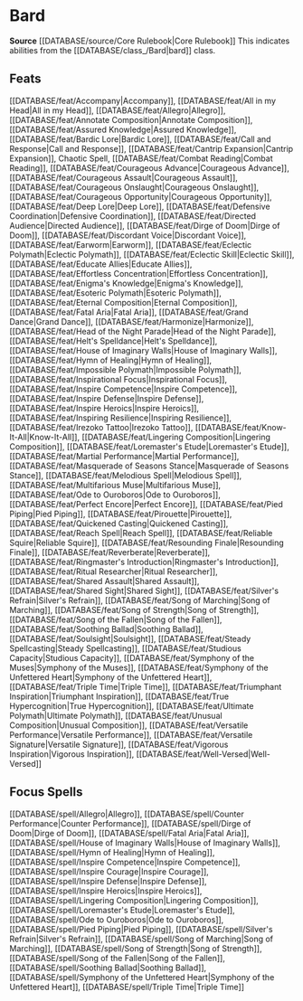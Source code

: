 ﻿---
id: '19'
name: Bard
rarity: Common
source: '[[DATABASE/source/Core Rulebook|Core Rulebook]]'
trait:
- Bard
type: Trait

---
# Bard

**Source** [[DATABASE/source/Core Rulebook|Core Rulebook]] 
This indicates abilities from the [[DATABASE/class_/Bard|bard]] class.

## Feats

[[DATABASE/feat/Accompany|Accompany]], [[DATABASE/feat/All in my Head|All in my Head]], [[DATABASE/feat/Allegro|Allegro]], [[DATABASE/feat/Annotate Composition|Annotate Composition]], [[DATABASE/feat/Assured Knowledge|Assured Knowledge]], [[DATABASE/feat/Bardic Lore|Bardic Lore]], [[DATABASE/feat/Call and Response|Call and Response]], [[DATABASE/feat/Cantrip Expansion|Cantrip Expansion]], Chaotic Spell, [[DATABASE/feat/Combat Reading|Combat Reading]], [[DATABASE/feat/Courageous Advance|Courageous Advance]], [[DATABASE/feat/Courageous Assault|Courageous Assault]], [[DATABASE/feat/Courageous Onslaught|Courageous Onslaught]], [[DATABASE/feat/Courageous Opportunity|Courageous Opportunity]], [[DATABASE/feat/Deep Lore|Deep Lore]], [[DATABASE/feat/Defensive Coordination|Defensive Coordination]], [[DATABASE/feat/Directed Audience|Directed Audience]], [[DATABASE/feat/Dirge of Doom|Dirge of Doom]], [[DATABASE/feat/Discordant Voice|Discordant Voice]], [[DATABASE/feat/Earworm|Earworm]], [[DATABASE/feat/Eclectic Polymath|Eclectic Polymath]], [[DATABASE/feat/Eclectic Skill|Eclectic Skill]], [[DATABASE/feat/Educate Allies|Educate Allies]], [[DATABASE/feat/Effortless Concentration|Effortless Concentration]], [[DATABASE/feat/Enigma's Knowledge|Enigma's Knowledge]], [[DATABASE/feat/Esoteric Polymath|Esoteric Polymath]], [[DATABASE/feat/Eternal Composition|Eternal Composition]], [[DATABASE/feat/Fatal Aria|Fatal Aria]], [[DATABASE/feat/Grand Dance|Grand Dance]], [[DATABASE/feat/Harmonize|Harmonize]], [[DATABASE/feat/Head of the Night Parade|Head of the Night Parade]], [[DATABASE/feat/Helt's Spelldance|Helt's Spelldance]], [[DATABASE/feat/House of Imaginary Walls|House of Imaginary Walls]], [[DATABASE/feat/Hymn of Healing|Hymn of Healing]], [[DATABASE/feat/Impossible Polymath|Impossible Polymath]], [[DATABASE/feat/Inspirational Focus|Inspirational Focus]], [[DATABASE/feat/Inspire Competence|Inspire Competence]], [[DATABASE/feat/Inspire Defense|Inspire Defense]], [[DATABASE/feat/Inspire Heroics|Inspire Heroics]], [[DATABASE/feat/Inspiring Resilience|Inspiring Resilience]], [[DATABASE/feat/Irezoko Tattoo|Irezoko Tattoo]], [[DATABASE/feat/Know-It-All|Know-It-All]], [[DATABASE/feat/Lingering Composition|Lingering Composition]], [[DATABASE/feat/Loremaster's Etude|Loremaster's Etude]], [[DATABASE/feat/Martial Performance|Martial Performance]], [[DATABASE/feat/Masquerade of Seasons Stance|Masquerade of Seasons Stance]], [[DATABASE/feat/Melodious Spell|Melodious Spell]], [[DATABASE/feat/Multifarious Muse|Multifarious Muse]], [[DATABASE/feat/Ode to Ouroboros|Ode to Ouroboros]], [[DATABASE/feat/Perfect Encore|Perfect Encore]], [[DATABASE/feat/Pied Piping|Pied Piping]], [[DATABASE/feat/Pirouette|Pirouette]], [[DATABASE/feat/Quickened Casting|Quickened Casting]], [[DATABASE/feat/Reach Spell|Reach Spell]], [[DATABASE/feat/Reliable Squire|Reliable Squire]], [[DATABASE/feat/Resounding Finale|Resounding Finale]], [[DATABASE/feat/Reverberate|Reverberate]], [[DATABASE/feat/Ringmaster's Introduction|Ringmaster's Introduction]], [[DATABASE/feat/Ritual Researcher|Ritual Researcher]], [[DATABASE/feat/Shared Assault|Shared Assault]], [[DATABASE/feat/Shared Sight|Shared Sight]], [[DATABASE/feat/Silver's Refrain|Silver's Refrain]], [[DATABASE/feat/Song of Marching|Song of Marching]], [[DATABASE/feat/Song of Strength|Song of Strength]], [[DATABASE/feat/Song of the Fallen|Song of the Fallen]], [[DATABASE/feat/Soothing Ballad|Soothing Ballad]], [[DATABASE/feat/Soulsight|Soulsight]], [[DATABASE/feat/Steady Spellcasting|Steady Spellcasting]], [[DATABASE/feat/Studious Capacity|Studious Capacity]], [[DATABASE/feat/Symphony of the Muses|Symphony of the Muses]], [[DATABASE/feat/Symphony of the Unfettered Heart|Symphony of the Unfettered Heart]], [[DATABASE/feat/Triple Time|Triple Time]], [[DATABASE/feat/Triumphant Inspiration|Triumphant Inspiration]], [[DATABASE/feat/True Hypercognition|True Hypercognition]], [[DATABASE/feat/Ultimate Polymath|Ultimate Polymath]], [[DATABASE/feat/Unusual Composition|Unusual Composition]], [[DATABASE/feat/Versatile Performance|Versatile Performance]], [[DATABASE/feat/Versatile Signature|Versatile Signature]], [[DATABASE/feat/Vigorous Inspiration|Vigorous Inspiration]], [[DATABASE/feat/Well-Versed|Well-Versed]]

## Focus Spells

[[DATABASE/spell/Allegro|Allegro]], [[DATABASE/spell/Counter Performance|Counter Performance]], [[DATABASE/spell/Dirge of Doom|Dirge of Doom]], [[DATABASE/spell/Fatal Aria|Fatal Aria]], [[DATABASE/spell/House of Imaginary Walls|House of Imaginary Walls]], [[DATABASE/spell/Hymn of Healing|Hymn of Healing]], [[DATABASE/spell/Inspire Competence|Inspire Competence]], [[DATABASE/spell/Inspire Courage|Inspire Courage]], [[DATABASE/spell/Inspire Defense|Inspire Defense]], [[DATABASE/spell/Inspire Heroics|Inspire Heroics]], [[DATABASE/spell/Lingering Composition|Lingering Composition]], [[DATABASE/spell/Loremaster's Etude|Loremaster's Etude]], [[DATABASE/spell/Ode to Ouroboros|Ode to Ouroboros]], [[DATABASE/spell/Pied Piping|Pied Piping]], [[DATABASE/spell/Silver's Refrain|Silver's Refrain]], [[DATABASE/spell/Song of Marching|Song of Marching]], [[DATABASE/spell/Song of Strength|Song of Strength]], [[DATABASE/spell/Song of the Fallen|Song of the Fallen]], [[DATABASE/spell/Soothing Ballad|Soothing Ballad]], [[DATABASE/spell/Symphony of the Unfettered Heart|Symphony of the Unfettered Heart]], [[DATABASE/spell/Triple Time|Triple Time]]